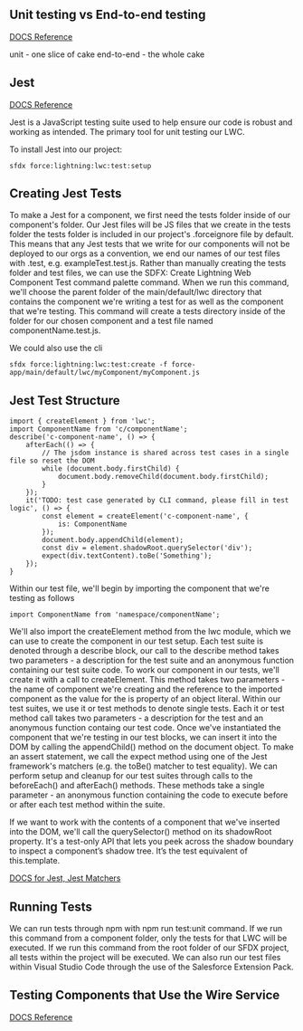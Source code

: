 ## Unit testing vs End-to-end testing
[DOCS Reference](https://developer.salesforce.com/docs/component-library/documentation/en/lwc/lwc.testing_dom_api)

unit - one slice of cake
end-to-end - the whole cake

## Jest
[DOCS Reference](https://developer.salesforce.com/docs/component-library/documentation/en/lwc/testing)

Jest is a JavaScript testing suite used to help ensure our code is robust and working as intended. The primary tool for unit testing our LWC.

To install Jest into our project:
```
sfdx force:lightning:lwc:test:setup
```

## Creating Jest Tests

To make a Jest for a component, we first need the tests folder inside of our component's folder. Our Jest files will be JS files that we create in 
the tests folder the tests folder is included in our project's .forceignore file by default. This means that any Jest tests that we write for our 
components will not be deployed to our orgs as a convention, we end our names of our test files with .test, e.g. exampleTest.test.js. Rather than 
manually creating the tests folder and test files, we can use the SDFX: Create Lightning Web Component Test command palette command. When we run 
this command, we'll choose the parent folder of the main/default/lwc directory that contains the component we're writing a test for as well as the 
component that we're testing. This command will create a tests directory inside of the folder for our chosen component and a test file named 
componentName.test.js.

We could also use the cli
```
sfdx force:lightning:lwc:test:create -f force-app/main/default/lwc/myComponent/myComponent.js
```

## Jest Test Structure

```
import { createElement } from 'lwc';
import ComponentName from 'c/componentName';
describe('c-component-name', () => {
    afterEach(() => {
        // The jsdom instance is shared across test cases in a single file so reset the DOM
        while (document.body.firstChild) {
            document.body.removeChild(document.body.firstChild);
        }
    });
    it('TODO: test case generated by CLI command, please fill in test logic', () => {
        const element = createElement('c-component-name', {
            is: ComponentName
        });
        document.body.appendChild(element);
		const div = element.shadowRoot.querySelector('div');
        expect(div.textContent).toBe('Something');
    });
}
```

Within our test file, we'll begin by importing the component that we're testing as follows 

```
import ComponentName from 'namespace/componentName'; 
```

We'll also import the createElement method from the lwc module, which we can use to create the component in our test setup. Each test suite is 
denoted through a describe block, our call to the describe method takes two parameters - a description for the test suite and an anonymous function 
containing our test suite code. To work our component in our tests, we'll create it with a call to createElement. This method takes two parameters - 
the name of component we're creating and the reference to the imported component as the value for the is property of an object literal. Within our 
test suites, we use it or test methods to denote single tests. Each it or test method call takes two parameters - a description for the test and an 
anonymous function containg our test code. Once we've instantiated the component that we're testing in our test blocks, we can insert it into the 
DOM by calling the appendChild() method on the document object. To make an assert statement, we call the expect method using one of the Jest 
framework's matchers (e.g. the toBe() matcher to test equality). We can perform setup and cleanup for our test suites through calls to the 
beforeEach() and afterEach() methods. These methods take a single parameter - an anonymous function containing the code to execute before or 
after each test method within the suite. 

If we want to work with the contents of a component that we've inserted into the DOM, we'll call 
the querySelector() method on its shadowRoot property. It's a test-only API that lets you peek across the shadow boundary to inspect a 
component’s shadow tree. It’s the test equivalent of this.template.

[DOCS for Jest, Jest Matchers](https://jestjs.io/docs/using-matchers)

## Running Tests

We can run tests through npm with npm run test:unit command. If we run this command from a component folder, only the tests for that LWC will be 
executed. If we run this command from the root folder of our SFDX project, all tests within the project will be executed. We can also run our test 
files within Visual Studio Code through the use of the Salesforce Extension Pack.

## Testing Components that Use the Wire Service
[DOCS Reference](https://developer.salesforce.com/docs/component-library/documentation/en/lwc/lwc.unit_testing_using_wire_utility)